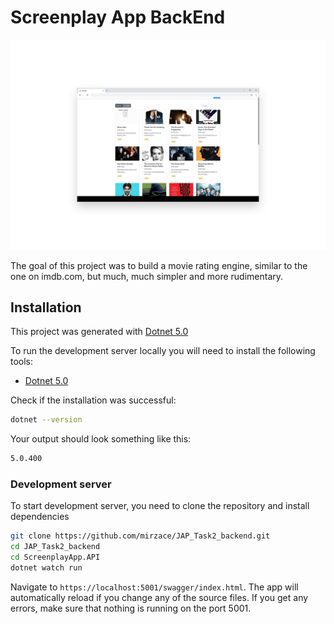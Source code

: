 # Screenplay App BackEnd


![mockup](https://github.com/mirzace/JAP_Task1_frontend/blob/main/src/assets/images/mockup.jpg?raw=true)

The goal of this project was to build a movie rating engine, similar to the one on imdb.com, but much, much simpler and more rudimentary. 


## Installation

This project was generated with [Dotnet 5.0](https://dotnet.microsoft.com/download/dotnet/5.0)

To run the development server locally you will need to install the following tools:
- [Dotnet 5.0](https://dotnet.microsoft.com/download/dotnet/5.0)

Check if the installation was successful:
```bash
dotnet --version
```
Your output should look something like this:
```bash
5.0.400
```

### Development server

To start development server, you need to clone the repository and install dependencies
```bash
git clone https://github.com/mirzace/JAP_Task2_backend.git
cd JAP_Task2_backend
cd ScreenplayApp.API
dotnet watch run
```

Navigate to `https://localhost:5001/swagger/index.html`. The app will automatically reload if you change any of the source files.
If you get any errors, make sure that nothing is running on the port 5001.

